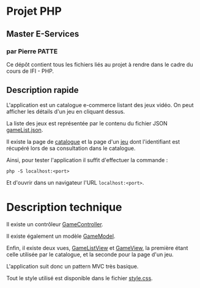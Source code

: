 # Projet PHP
## Master E-Services


### par Pierre PATTE

Ce dépôt contient tous les fichiers liés au projet à rendre dans le cadre du cours de IFI - PHP.

## Description rapide

L'application est un catalogue e-commerce listant des jeux vidéo. On peut afficher les détails d'un jeu en cliquant dessus.

La liste des jeux est représentée par le contenu du fichier JSON [gameList.json](./gameList.json).

Il existe la page de [catalogue](./index.php) et la page d'un [jeu](./game_details.php) dont l'identifiant est récupéré lors de sa consultation dans le catalogue.

Ainsi, pour tester l'application il suffit d'effectuer la commande :

```
php -S localhost:<port>
```

Et d'ouvrir dans un navigateur l'URL `localhost:<port>`.

# Description technique

Il existe un contrôleur [GameController](./Controller/GameController.php).

Il existe également un modèle [GameModel](./Model/GameModel.php).

Enfin, il existe deux vues, [GameListView](./View/GameListView.php) et [GameView](./View/GameView.php), la première étant celle utilisée par le catalogue, et la seconde pour la page d'un jeu.

L'application suit donc un pattern MVC très basique.

Tout le style utilisé est disponible dans le fichier [style.css](./style.css).
